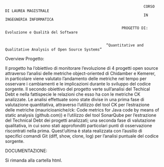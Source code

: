 
 


                                                                   CORSO DI LAUREA MAGISTRALE    
                                                                   IN INGEGNERIA INFORMATICA

                                                         PROGETTO DI: Evoluzione e Qualità del Software


                                                  “Quantitative and Qualitative Analysis of Open Source Systems”
                                                  
Overview Progetto:


Il progetto ha l’obiettivo di monitorare l’evoluzione di 4 progetti open source attraverso l’analisi delle metriche object-oriented di Chidamber e Kemerer, in particolare viene valutato l’andamento delle metriche nel tempo per osservare i cambiamenti e le implicazioni durante lo sviluppo del codice sorgente. Il secondo obiettivo del progetto verte sull’analisi del Techical Debt e nella fattispecie le relazioni che esso ha con le metriche CK analizzate. Le analisi effettuate sono state divise in una prima fase di valutazione quantitativa, attraverso l’utilizzo del tool CK per l’estrazione delle metriche (mauricioaniche/ck: Code metrics for Java code by means of static analysis (github.com)) e l’utilizzo del tool SonarQube per l’estrazione del Technical Debt dei progetti analizzati; una seconda fase di valutazione qualitativa, in cui sono stati approfonditi particolari punti di osservazione riscontrati nella prima. Quest’ultima è stata realizzata con l’ausilio di specifici comandi Git (diff, show, clone, log) per l’analisi puntuale del codice sorgente.

DOCUMENTAZIONE:

Si rimanda alla cartella html.
